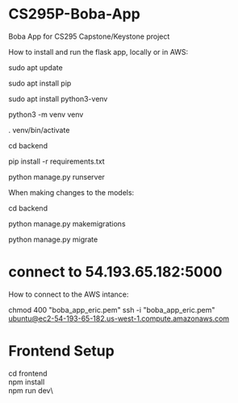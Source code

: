 # CS295P-Boba-App
Boba App for CS295 Capstone/Keystone project

How to install and run the flask app, locally or in AWS:

sudo apt update

sudo apt install pip

sudo apt install python3-venv

python3 -m venv venv

. venv/bin/activate

cd backend

pip install -r requirements.txt

python manage.py runserver


When making changes to the models:

cd backend

python manage.py makemigrations

python manage.py migrate
# connect to 54.193.65.182:5000

How to connect to the AWS intance:

chmod 400 "boba_app_eric.pem"
ssh -i "boba_app_eric.pem" ubuntu@ec2-54-193-65-182.us-west-1.compute.amazonaws.com

# Frontend Setup
cd frontend\
npm install\
npm run dev\
